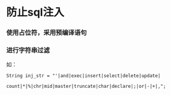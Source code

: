 # 防止sql注入
### 使用占位符，采用预编译语句
### 进行字符串过滤 
如：
```
String inj_str = "'|and|exec|insert|select|delete|update|

count|*|%|chr|mid|master|truncate|char|declare|;|or|-|+|,";
```